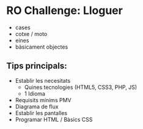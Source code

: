 # RO Challenge: Lloguer

- cases
- cotxe / moto
- eines
- bàsicament objectes

## Tips principals:

- Establir les necesitats
  - Quines tecnologies (HTML5, CSS3, PHP, JS)
  - 1 Idioma
- Requisits mínims PMV
- Diagrama de flux
- Establir les pantalles
- Programar HTML / Bàsics CSS
